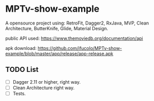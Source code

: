 # MPTv-show-example

A opensource project using: RetroFit, Dagger2, RxJava, MVP, Clean Architecture, ButterKnife, Glide, Material Design.

public API used: https://www.themoviedb.org/documentation/api

apk download: https://github.com/ifucolo/MPTv-show-example/blob/master/app/release/app-release.apk


## TODO List
- [ ] Dagger 2.11 or higher, right way.
- [ ] Clean Architecture right way.
- [ ] Tests.
